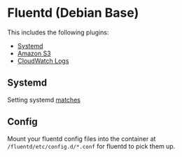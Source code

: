 # Fluentd (Debian Base)

This includes the following plugins:

- [Systemd](https://github.com/reevoo/fluent-plugin-systemd)
- [Amazon S3](https://github.com/fluent/fluent-plugin-s3)
- [CloudWatch Logs](https://github.com/fluent-plugins-nursery/fluent-plugin-cloudwatch-logs)

## Systemd

Setting systemd [matches](https://github.com/reevoo/fluent-plugin-systemd/blob/master/docs/matching.md)

## Config

Mount your fluentd config files into the container at `/fluentd/etc/config.d/*.conf` for fluentd to pick them up.
